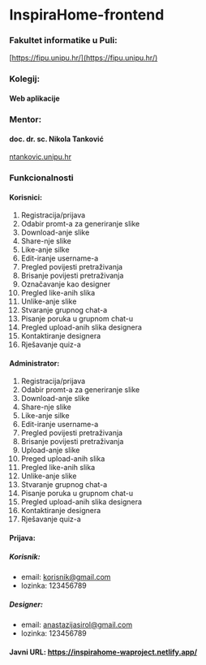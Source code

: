 # InspiraHome-frontend

### Fakultet informatike u Puli: 
[https://fipu.unipu.hr/](https://fipu.unipu.hr/)

### Kolegij: 
#### Web aplikacije

### Mentor: 
#### doc. dr. sc. Nikola Tanković
[ntankovic.unipu.hr](ntakovic.unipu.hr)

### Funkcionalnosti
#### Korisnici:
1. Registracija/prijava
2. Odabir promt-a za generiranje slike
3. Download-anje slike
4. Share-nje slike
5. Like-anje silke
6. Edit-iranje username-a
7. Pregled povijesti pretraživanja
8. Brisanje povijesti pretraživanja
9. Označavanje kao designer
10. Pregled like-anih slika
11. Unlike-anje slike
12. Stvaranje grupnog chat-a
13. Pisanje poruka u grupnom chat-u
14. Pregled upload-anih slika designera
15. Kontaktiranje designera
16. Rješavanje quiz-a 

#### Administrator:
1. Registracija/prijava
2. Odabir promt-a za generiranje slike
3. Download-anje slike
4. Share-nje slike
5. Like-anje silke
6. Edit-iranje username-a
7. Pregled povijesti pretraživanja
8. Brisanje povijesti pretraživanja
9. Upload-anje slike
10. Preged upload-anih slika
11. Pregled like-anih slika
12. Unlike-anje slike
13. Stvaranje grupnog chat-a
14. Pisanje poruka u grupnom chat-u
15. Pregled upload-anih slika designera
16. Kontaktiranje designera
17. Rješavanje quiz-a 

#### Prijava: 
##### Korisnik: 
- email: korisnik@gmail.com
- lozinka: 123456789
##### Designer:
- email: anastazijasirol@gmail.com
- lozinka: 123456789

#### Javni URL: https://inspirahome-waproject.netlify.app/
